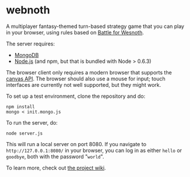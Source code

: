 webnoth
=======

A multiplayer fantasy-themed turn-based strategy game that you can play in your browser, using rules based on [Battle for Wesnoth](http://www.wesnoth.org).

The server requires:

 * [MongoDB](https://www.mongodb.org/)
 * [Node.js](http://nodejs.org/) (and npm, but that is bundled with Node > 0.6.3)

The browser client only requires a modern browser that supports the [canvas API](http://caniuse.com/canvas). The browser should also use a mouse for input; touch interfaces are currently not well supported, but they might work.

To set up a test environment, clone the repository and do:

    npm install
    mongo < init.mongo.js

To run the server, do:

    node server.js

This will run a local server on port 8080. If you navigate to `http://127.0.0.1:8080/` in your browser, you can log in as either `hello` or `goodbye`, both with the password "`world`".

To learn more, check out [the project wiki](https://github.com/apsillers/webnoth/wiki).